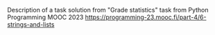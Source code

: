 Description of a task solution from "Grade statistics" task from Python Programming MOOC 2023 https://programming-23.mooc.fi/part-4/6-strings-and-lists

